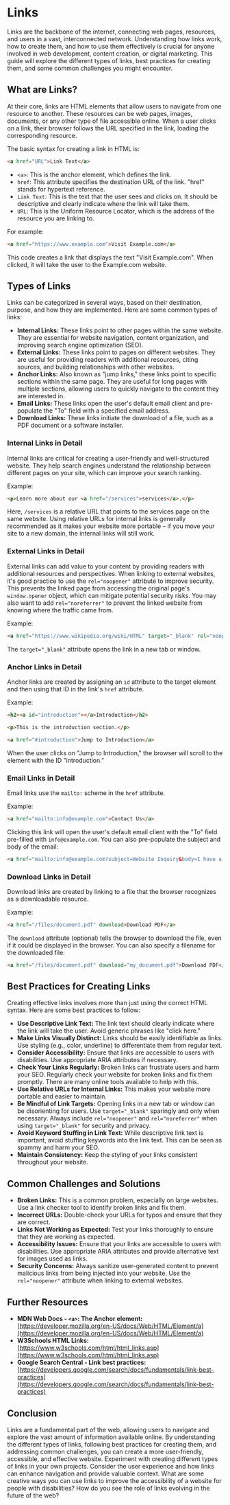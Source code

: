 # Links

Links are the backbone of the internet, connecting web pages, resources, and users in a vast, interconnected network. Understanding how links work, how to create them, and how to use them effectively is crucial for anyone involved in web development, content creation, or digital marketing.  This guide will explore the different types of links, best practices for creating them, and some common challenges you might encounter.

## What are Links?

At their core, links are HTML elements that allow users to navigate from one resource to another. These resources can be web pages, images, documents, or any other type of file accessible online. When a user clicks on a link, their browser follows the URL specified in the link, loading the corresponding resource.

The basic syntax for creating a link in HTML is:

```html
<a href="URL">Link Text</a>
```

*   `<a>`: This is the anchor element, which defines the link.
*   `href`: This attribute specifies the destination URL of the link.  "href" stands for hypertext reference.
*   `Link Text`: This is the text that the user sees and clicks on.  It should be descriptive and clearly indicate where the link will take them.
*   `URL`: This is the Uniform Resource Locator, which is the address of the resource you are linking to.

For example:

```html
<a href="https://www.example.com">Visit Example.com</a>
```

This code creates a link that displays the text "Visit Example.com". When clicked, it will take the user to the Example.com website.

## Types of Links

Links can be categorized in several ways, based on their destination, purpose, and how they are implemented. Here are some common types of links:

*   **Internal Links:** These links point to other pages within the same website. They are essential for website navigation, content organization, and improving search engine optimization (SEO).
*   **External Links:**  These links point to pages on different websites. They are useful for providing readers with additional resources, citing sources, and building relationships with other websites.
*   **Anchor Links:** Also known as "jump links," these links point to specific sections within the same page.  They are useful for long pages with multiple sections, allowing users to quickly navigate to the content they are interested in.
*   **Email Links:** These links open the user's default email client and pre-populate the "To" field with a specified email address.
*   **Download Links:** These links initiate the download of a file, such as a PDF document or a software installer.

### Internal Links in Detail

Internal links are critical for creating a user-friendly and well-structured website. They help search engines understand the relationship between different pages on your site, which can improve your search ranking.

Example:

```html
<p>Learn more about our <a href="/services">services</a>.</p>
```

Here, `/services` is a relative URL that points to the services page on the same website.  Using relative URLs for internal links is generally recommended as it makes your website more portable – if you move your site to a new domain, the internal links will still work.

### External Links in Detail

External links can add value to your content by providing readers with additional resources and perspectives.  When linking to external websites, it's good practice to use the `rel="noopener"` attribute to improve security.  This prevents the linked page from accessing the original page's `window.opener` object, which can mitigate potential security risks.  You may also want to add `rel="noreferrer"` to prevent the linked website from knowing where the traffic came from.

Example:

```html
<a href="https://www.wikipedia.org/wiki/HTML" target="_blank" rel="noopener noreferrer">Learn more about HTML on Wikipedia</a>
```

The `target="_blank"` attribute opens the link in a new tab or window.

### Anchor Links in Detail

Anchor links are created by assigning an `id` attribute to the target element and then using that ID in the link's `href` attribute.

Example:

```html
<h2><a id="introduction"></a>Introduction</h2>

<p>This is the introduction section.</p>

<a href="#introduction">Jump to Introduction</a>
```

When the user clicks on "Jump to Introduction," the browser will scroll to the element with the ID "introduction."

### Email Links in Detail

Email links use the `mailto:` scheme in the `href` attribute.

Example:

```html
<a href="mailto:info@example.com">Contact Us</a>
```

Clicking this link will open the user's default email client with the "To" field pre-filled with `info@example.com`.  You can also pre-populate the subject and body of the email:

```html
<a href="mailto:info@example.com?subject=Website Inquiry&body=I have a question about your services.">Contact Us</a>
```

### Download Links in Detail

Download links are created by linking to a file that the browser recognizes as a downloadable resource.

Example:

```html
<a href="/files/document.pdf" download>Download PDF</a>
```

The `download` attribute (optional) tells the browser to download the file, even if it could be displayed in the browser. You can also specify a filename for the downloaded file:

```html
<a href="/files/document.pdf" download="my_document.pdf">Download PDF</a>
```

## Best Practices for Creating Links

Creating effective links involves more than just using the correct HTML syntax. Here are some best practices to follow:

*   **Use Descriptive Link Text:** The link text should clearly indicate where the link will take the user. Avoid generic phrases like "click here."
*   **Make Links Visually Distinct:**  Links should be easily identifiable as links.  Use styling (e.g., color, underline) to differentiate them from regular text.
*   **Consider Accessibility:** Ensure that links are accessible to users with disabilities. Use appropriate ARIA attributes if necessary.
*   **Check Your Links Regularly:** Broken links can frustrate users and harm your SEO. Regularly check your website for broken links and fix them promptly. There are many online tools available to help with this.
*   **Use Relative URLs for Internal Links:** This makes your website more portable and easier to maintain.
*   **Be Mindful of Link Targets:**  Opening links in a new tab or window can be disorienting for users.  Use `target="_blank"` sparingly and only when necessary. Always include `rel="noopener"` and `rel="noreferrer"` when using `target="_blank"` for security and privacy.
*   **Avoid Keyword Stuffing in Link Text:**  While descriptive link text is important, avoid stuffing keywords into the link text. This can be seen as spammy and harm your SEO.
*   **Maintain Consistency:** Keep the styling of your links consistent throughout your website.

## Common Challenges and Solutions

*   **Broken Links:** This is a common problem, especially on large websites. Use a link checker tool to identify broken links and fix them.
*   **Incorrect URLs:**  Double-check your URLs for typos and ensure that they are correct.
*   **Links Not Working as Expected:**  Test your links thoroughly to ensure that they are working as expected.
*   **Accessibility Issues:** Ensure that your links are accessible to users with disabilities. Use appropriate ARIA attributes and provide alternative text for images used as links.
*   **Security Concerns:** Always sanitize user-generated content to prevent malicious links from being injected into your website. Use the `rel="noopener"` attribute when linking to external websites.

## Further Resources

*   **MDN Web Docs - `<a>`: The Anchor element:** [https://developer.mozilla.org/en-US/docs/Web/HTML/Element/a](https://developer.mozilla.org/en-US/docs/Web/HTML/Element/a)
*   **W3Schools HTML Links:** [https://www.w3schools.com/html/html_links.asp](https://www.w3schools.com/html/html_links.asp)
*   **Google Search Central - Link best practices:** [https://developers.google.com/search/docs/fundamentals/link-best-practices](https://developers.google.com/search/docs/fundamentals/link-best-practices)

## Conclusion

Links are a fundamental part of the web, allowing users to navigate and explore the vast amount of information available online. By understanding the different types of links, following best practices for creating them, and addressing common challenges, you can create a more user-friendly, accessible, and effective website.  Experiment with creating different types of links in your own projects. Consider the user experience and how links can enhance navigation and provide valuable context. What are some creative ways you can use links to improve the accessibility of a website for people with disabilities? How do you see the role of links evolving in the future of the web?